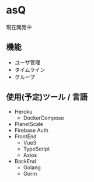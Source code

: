 # asQ

現在開発中

## 機能

- ユーザ管理
- タイムライン
- グループ

## 使用(予定)ツール / 言語

- Heroku
  - DockerCompose
- PlanetScale
- Firebase Auth
- FrontEnd
  - Vue3
  - TypeScript
  - Axios
- BackEnd
  - Golang
  - Gorm
